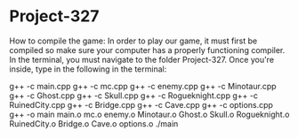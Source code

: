# Project-327

How to compile the game:
In order to play our game, it must first be compiled so make sure your computer has a properly functioning compiler. In the terminal, you must navigate to the folder Project-327. Once you're inside, type in the following in the terminal:

g++ -c main.cpp
g++ -c mc.cpp
g++ -c enemy.cpp
g++ -c Minotaur.cpp
g++ -c Ghost.cpp
g++ -c Skull.cpp
g++ -c Rogueknight.cpp
g++ -c RuinedCity.cpp
g++ -c Bridge.cpp
g++ -c Cave.cpp
g++ -c options.cpp
g++ -o main main.o mc.o enemy.o Minotaur.o Ghost.o Skull.o Rogueknight.o RuinedCity.o Bridge.o Cave.o options.o
./main
